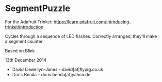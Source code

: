 SegmentPuzzle
=============

For the Adafruit Trinket: https://learn.adafruit.com/introducing-trinket/introduction

Cycles through a sequence of LED flashes. Correctly arranged, they'll make a segment counter.

Based on Blink

13th December 2014
 - David Llewellyn-Jones - david[at]flypig.co.uk
 - Doris Benda - doris.benda[at]yahoo.de

